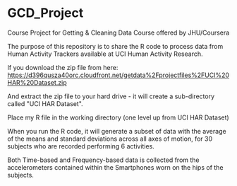 # GCD_Project
Course Project for Getting &amp; Cleaning Data Course offered by JHU/Coursera

The purpose of this repository is to share the R code to process data from Human Activity Trackers available at UCI Human Activity Research.

If you download the zip file from here: https://d396qusza40orc.cloudfront.net/getdata%2Fprojectfiles%2FUCI%20HAR%20Dataset.zip

And extract the zip file to your hard drive - it will create a sub-directory called "UCI HAR Dataset".  

Place my R file in the working directory (one level up from UCI HAR Dataset)

When you run the R code, it will generate a subset of data with the average of the means and standard deviations across all axes of motion, for 30 subjects who are recorded performing 6 activities.

Both Time-based and Frequency-based data is collected from the accelerometers contained within the Smartphones worn on the hips of the subjects.
